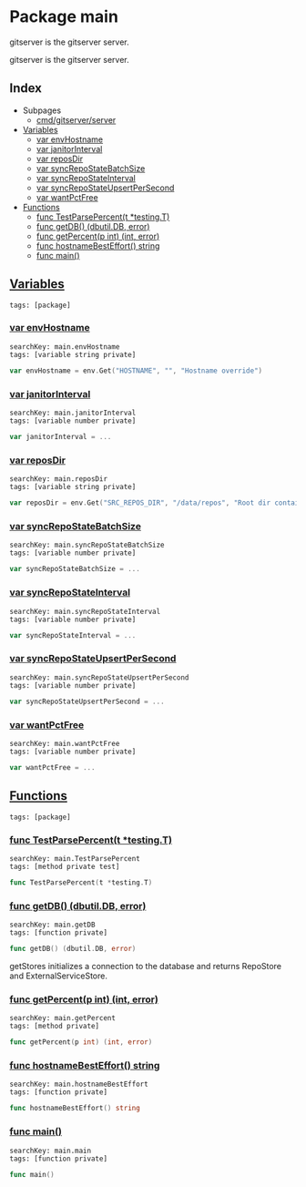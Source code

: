 # Package main

gitserver is the gitserver server. 

gitserver is the gitserver server. 

## Index

* Subpages
  * [cmd/gitserver/server](gitserver/server.md)
* [Variables](#var)
    * [var envHostname](#envHostname)
    * [var janitorInterval](#janitorInterval)
    * [var reposDir](#reposDir)
    * [var syncRepoStateBatchSize](#syncRepoStateBatchSize)
    * [var syncRepoStateInterval](#syncRepoStateInterval)
    * [var syncRepoStateUpsertPerSecond](#syncRepoStateUpsertPerSecond)
    * [var wantPctFree](#wantPctFree)
* [Functions](#func)
    * [func TestParsePercent(t *testing.T)](#TestParsePercent)
    * [func getDB() (dbutil.DB, error)](#getDB)
    * [func getPercent(p int) (int, error)](#getPercent)
    * [func hostnameBestEffort() string](#hostnameBestEffort)
    * [func main()](#main)


## <a id="var" href="#var">Variables</a>

```
tags: [package]
```

### <a id="envHostname" href="#envHostname">var envHostname</a>

```
searchKey: main.envHostname
tags: [variable string private]
```

```Go
var envHostname = env.Get("HOSTNAME", "", "Hostname override")
```

### <a id="janitorInterval" href="#janitorInterval">var janitorInterval</a>

```
searchKey: main.janitorInterval
tags: [variable number private]
```

```Go
var janitorInterval = ...
```

### <a id="reposDir" href="#reposDir">var reposDir</a>

```
searchKey: main.reposDir
tags: [variable string private]
```

```Go
var reposDir = env.Get("SRC_REPOS_DIR", "/data/repos", "Root dir containing repos.")
```

### <a id="syncRepoStateBatchSize" href="#syncRepoStateBatchSize">var syncRepoStateBatchSize</a>

```
searchKey: main.syncRepoStateBatchSize
tags: [variable number private]
```

```Go
var syncRepoStateBatchSize = ...
```

### <a id="syncRepoStateInterval" href="#syncRepoStateInterval">var syncRepoStateInterval</a>

```
searchKey: main.syncRepoStateInterval
tags: [variable number private]
```

```Go
var syncRepoStateInterval = ...
```

### <a id="syncRepoStateUpsertPerSecond" href="#syncRepoStateUpsertPerSecond">var syncRepoStateUpsertPerSecond</a>

```
searchKey: main.syncRepoStateUpsertPerSecond
tags: [variable number private]
```

```Go
var syncRepoStateUpsertPerSecond = ...
```

### <a id="wantPctFree" href="#wantPctFree">var wantPctFree</a>

```
searchKey: main.wantPctFree
tags: [variable number private]
```

```Go
var wantPctFree = ...
```

## <a id="func" href="#func">Functions</a>

```
tags: [package]
```

### <a id="TestParsePercent" href="#TestParsePercent">func TestParsePercent(t *testing.T)</a>

```
searchKey: main.TestParsePercent
tags: [method private test]
```

```Go
func TestParsePercent(t *testing.T)
```

### <a id="getDB" href="#getDB">func getDB() (dbutil.DB, error)</a>

```
searchKey: main.getDB
tags: [function private]
```

```Go
func getDB() (dbutil.DB, error)
```

getStores initializes a connection to the database and returns RepoStore and ExternalServiceStore. 

### <a id="getPercent" href="#getPercent">func getPercent(p int) (int, error)</a>

```
searchKey: main.getPercent
tags: [method private]
```

```Go
func getPercent(p int) (int, error)
```

### <a id="hostnameBestEffort" href="#hostnameBestEffort">func hostnameBestEffort() string</a>

```
searchKey: main.hostnameBestEffort
tags: [function private]
```

```Go
func hostnameBestEffort() string
```

### <a id="main" href="#main">func main()</a>

```
searchKey: main.main
tags: [function private]
```

```Go
func main()
```

